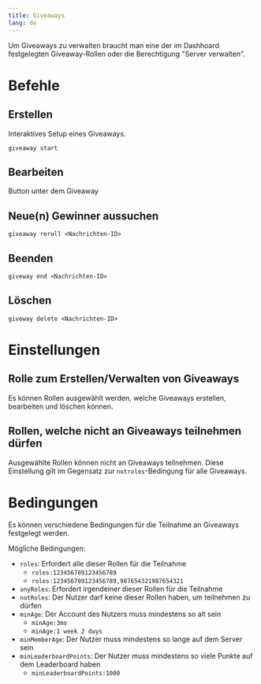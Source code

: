 ```yaml
---
title: Giveaways
lang: de
---
```


Um Giveaways zu verwalten braucht man eine der im Dashhoard festgelegten Giveaway-Rollen oder die Berechtigung "Server verwalten".

# Befehle

## Erstellen

Interaktives Setup eines Giveaways.

`giveaway start`

## Bearbeiten

Button unter dem Giveaway

## Neue(n) Gewinner aussuchen

`giveaway reroll <Nachrichten-ID>`

## Beenden

`giveway end <Nachrichten-ID>`

## Löschen

`giveway delete <Nachrichten-ID>`

# Einstellungen

## Rolle zum Erstellen/Verwalten von Giveaways
Es können Rollen ausgewählt werden, welche Giveaways erstellen, bearbeiten und löschen können.

## Rollen, welche nicht an Giveaways teilnehmen dürfen
Ausgewählte Rollen können nicht an Giveaways teilnehmen. Diese Einstellung gilt im Gegensatz zur `notroles`-Bedingung für alle Giveaways.

# Bedingungen
Es können verschiedene Bedingungen für die Teilnahme an Giveaways festgelegt werden.

Mögliche Bedingungen:
* `roles`: Erfordert alle dieser Rollen für die Teilnahme
	* `roles:123456789123456789`
	* `roles:123456789123456789,987654321987654321`
* `anyRoles`: Erfordert irgendeiner dieser Rollen für die Teilnahme
* `notRoles`: Der Nutzer darf keine dieser Rollen haben, um teilnehmen zu dürfen
* `minAge`: Der Account des Nutzers muss mindestens so alt sein
	* `minAge:3mo`
	* `minAge:1 week 2 days`
* `minMemberAge`: Der Nutzer muss mindestens so lange auf dem Server sein
* `minLeaderboardPoints`: Der Nutzer muss mindestens so viele Punkte auf dem Leaderboard haben
	* `minLeaderboardPoints:1000`
